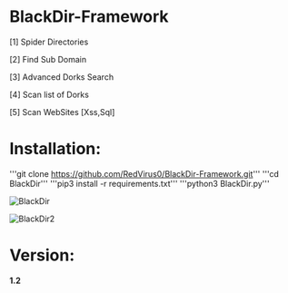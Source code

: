 # BlackDir-Framework
 <p>[1] Spider Directories<br></p>
 <p>[2] Find Sub Domain<br></p>
  <p>[3] Advanced Dorks Search </p>
  <p>[4] Scan list of Dorks </p>
 <p>[5] Scan WebSites [Xss,Sql] </p>
<h1>Installation:</h1>

'''git clone https://github.com/RedVirus0/BlackDir-Framework.git'''
'''cd BlackDir'''
'''pip3 install -r requirements.txt'''
'''python3 BlackDir.py'''

 
![BlackDir](https://user-images.githubusercontent.com/46041727/78068401-07710e00-73a1-11ea-86f3-d8cba5da5719.PNG)



![BlackDir2](https://user-images.githubusercontent.com/46041727/78068465-1d7ece80-73a1-11ea-9e50-813c7e0793e5.PNG)



# Version:
<b><p>1.2</p></b>
